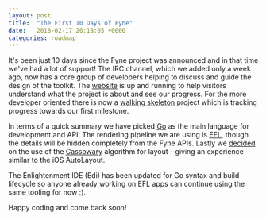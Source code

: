 ```yaml
---
layout: post
title:  "The First 10 Days of Fyne"
date:   2018-02-17 20:18:05 +0000
categories: roadmap
---
```


It's been just 10 days since the Fyne project was announced and in that time we've had a lot of support! The IRC channel, which we added only a week ago, now has a core group of developers helping to discuss and guide the design of the toolkit.
The [website](http://fyne.io) is up and running to help visitors understand what the project is about and see our progress. For the more developer oriented there is now a [walking skeleton](https://github.com/fyne-io/fyne/projects/1) project which is tracking progress towards our first milestone.

In terms of a quick summary we have picked [Go](https://golang.org) as the main language for development and API. The rendering pipeline we are using is [EFL](http://enlightenment.org/), though the details will be hidden completely from the Fyne APIs. Lastly we [decided](https://github.com/fyne-io/fyne/wiki/Layout-Algorithm) on the use of the [Cassowary](http://overconstrained.io/) algorithm for layout - giving an experience similar to the iOS AutoLayout.

The Enlightenment IDE (Edi) has been updated for Go syntax and build lifecycle so anyone already working on EFL apps can continue using the same tooling for now :).

Happy coding and come back soon!
